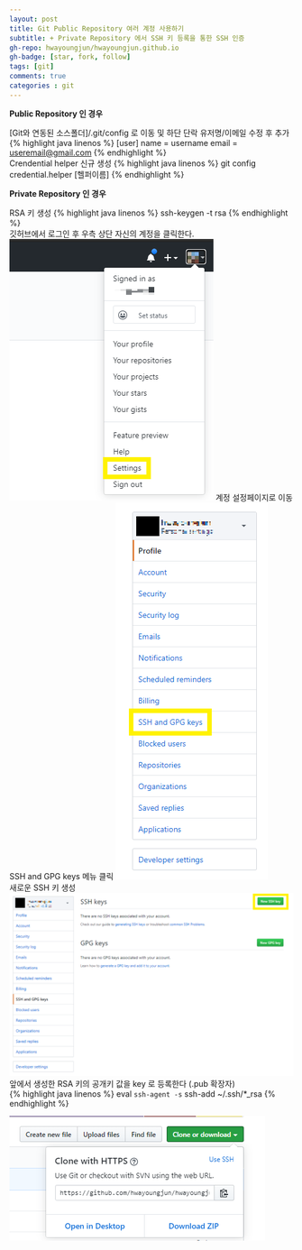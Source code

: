 ```yaml
---
layout: post
title: Git Public Repository 여러 계정 사용하기
subtitle: + Private Repository 에서 SSH 키 등록을 통한 SSH 인증
gh-repo: hwayoungjun/hwayoungjun.github.io
gh-badge: [star, fork, follow]
tags: [git]
comments: true
categories : git
---
```


**Public Repository 인 경우**

[Git와 연동된 소스폴더]/.git/config 로 이동 및 하단 단락 유저명/이메일 수정 후 추가
{% highlight java linenos %}
[user]
	name = username
	email = useremail@gmail.com
{% endhighlight %}
<br>
Crendential helper 신규 생성
{% highlight java linenos %}
git config credential.helper [헬퍼이름]
{% endhighlight %}
<br>

**Private Repository 인 경우**

RSA 키 생성
{% highlight java linenos %}
ssh-keygen -t rsa
{% endhighlight %}
<br>
깃허브에서 로그인 후 우측 상단 자신의 계정을 클릭한다.
![git](/img/git-cred-3.PNG)
계정 설정페이지로 이동
<br>
SSH and GPG keys 메뉴 클릭
![git](/img/git-cred-4.PNG)
<br>
새로운 SSH 키 생성
![git](/img/git-cred-5.PNG)
<br>
앞에서 생성한 RSA 키의 공개키 값을 key 로 등록한다 (.pub 확장자)
<br>
{% highlight java linenos %}
eval `ssh-agent -s`
ssh-add ~/.ssh/*_rsa
{% endhighlight %}


![git](/img/git-cred-1.PNG)
